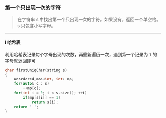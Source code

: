 ### 第一个只出现一次的字符

> 在字符串 s 中找出第一个只出现一次的字符。如果没有，返回一个单空格。 s 只包含小写字母。  

----------

#### I 哈希表

利用哈希表记录每个字母出现的次数，再重新遍历一次，遇到第一个记录为 `1` 的字母就返回即可  

```cpp
char firstUniqChar(string s) 
{
    unordered_map<int, int> mp;
    for(auto& c : s)
        ++mp[c];
    for(int i = 0; i < s.size(); ++i)
        if(mp[s[i]] == 1)
            return s[i];
    return ' ';
}
```
